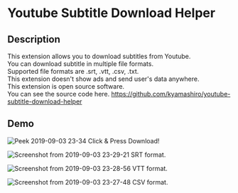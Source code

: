 Youtube Subtitle Download Helper
====

## Description
This extension allows you to download subtitles from Youtube.  
You can download subtitle in multiple file formats.  
Supported file formats are .srt, .vtt, .csv, .txt.  
This extension doesn't show ads and send user's data anywhere.  
This extension is open source software.  
You can see the source code here. https://github.com/kyamashiro/youtube-subtitle-download-helper

## Demo
![Peek 2019-09-03 23-34](https://user-images.githubusercontent.com/36433535/64182729-a4b7a280-cea3-11e9-9ebf-cb38762f705c.gif)
Click & Press Download!

![Screenshot from 2019-09-03 23-29-21](https://user-images.githubusercontent.com/36433535/64182731-a4b7a280-cea3-11e9-820d-fd940e9e83fe.png)
SRT format.

![Screenshot from 2019-09-03 23-28-56](https://user-images.githubusercontent.com/36433535/64182734-a5503900-cea3-11e9-838c-c9f0e0976650.png)
VTT format.

![Screenshot from 2019-09-03 23-27-48](https://user-images.githubusercontent.com/36433535/64182735-a5503900-cea3-11e9-969e-f72f5cf83a6f.png)
CSV format.

